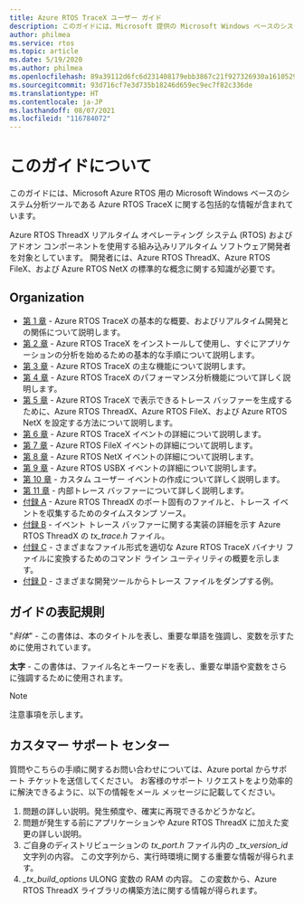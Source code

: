 ```yaml
---
title: Azure RTOS TraceX ユーザー ガイド
description: このガイドには、Microsoft 提供の Microsoft Windows ベースのシステム分析ツールである Azure RTOS TraceX に関する包括的な情報が含まれています。
author: philmea
ms.service: rtos
ms.topic: article
ms.date: 5/19/2020
ms.author: philmea
ms.openlocfilehash: 89a39112d6fc6d231408179ebb3867c21f927326930a1610529b142aa71a1027
ms.sourcegitcommit: 93d716cf7e3d735b18246d659ec9ec7f82c336de
ms.translationtype: HT
ms.contentlocale: ja-JP
ms.lasthandoff: 08/07/2021
ms.locfileid: "116784072"
---
```

# <a name="about-this-guide"></a>このガイドについて

このガイドには、Microsoft Azure RTOS 用の Microsoft Windows ベースのシステム分析ツールである Azure RTOS TraceX に関する包括的な情報が含まれています。

Azure RTOS ThreadX リアルタイム オペレーティング システム (RTOS) およびアドオン コンポーネントを使用する組み込みリアルタイム ソフトウェア開発者を対象としています。 開発者には、Azure RTOS ThreadX、Azure RTOS FileX、および Azure RTOS NetX の標準的な概念に関する知識が必要です。

## <a name="organization"></a>Organization

- [第 1 章](chapter1.md) - Azure RTOS TraceX の基本的な概要、およびリアルタイム開発との関係について説明します。
- [第 2 章](chapter2.md) - Azure RTOS TraceX をインストールして使用し、すぐにアプリケーションの分析を始めるための基本的な手順について説明します。
- [第 3 章](chapter3.md) - Azure RTOS TraceX の主な機能について説明します。
- [第 4 章](chapter4.md) - Azure RTOS TraceX のパフォーマンス分析機能について詳しく説明します。
- [第 5 章](chapter5.md) - Azure RTOS TraceX で表示できるトレース バッファーを生成するために、Azure RTOS ThreadX、Azure RTOS FileX、および Azure RTOS NetX を設定する方法について説明します。
- [第 6 章](chapter6.md) - Azure RTOS TraceX イベントの詳細について説明します。
- [第 7 章](chapter7.md) - Azure RTOS FileX イベントの詳細について説明します。
- [第 8 章](chapter8.md) - Azure RTOS NetX イベントの詳細について説明します。
- [第 9 章](chapter9.md) - Azure RTOS USBX イベントの詳細について説明します。
- [第 10 章](chapter10.md) - カスタム ユーザー イベントの作成について詳しく説明します。
- [第 11 章](chapter11.md) - 内部トレース バッファーについて詳しく説明します。
- [付録 A](appendix-a.md) - Azure RTOS ThreadX のポート固有のファイルと、トレース イベントを収集するためのタイムスタンプ ソース。
- [付録 B](appendix-b.md) - イベント トレース バッファーに関する実装の詳細を示す Azure RTOS ThreadX の *tx_trace.h* ファイル。
- [付録 C](appendix-c.md) - さまざまなファイル形式を適切な Azure RTOS TraceX バイナリ ファイルに変換するためのコマンド ライン ユーティリティの概要を示します。
- [付録 D](appendix-d.md) - さまざまな開発ツールからトレース ファイルをダンプする例。

## <a name="guide-conventions"></a>ガイドの表記規則

"*斜体*" - この書体は、本のタイトルを表し、重要な単語を強調し、変数を示すために使用されています。

**太字** - この書体は、ファイル名とキーワードを表し、重要な単語や変数をさらに強調するために使用されます。

> [!NOTE]
> 注意事項を示します。

## <a name="customer-support-center"></a>カスタマー サポート センター

質問やこちらの手順に関するお問い合わせについては、Azure portal からサポート チケットを送信してください。 お客様のサポート リクエストをより効率的に解決できるように、以下の情報をメール メッセージに記載してください。

1. 問題の詳しい説明。発生頻度や、確実に再現できるかどうかなど。
2. 問題が発生する前にアプリケーションや Azure RTOS ThreadX に加えた変更の詳しい説明。
3. ご自身のディストリビューションの *tx_port.h* ファイル内の *_tx_version_id* 文字列の内容。 この文字列から、実行時環境に関する重要な情報が得られます。
4. *_tx_build_options* ULONG 変数の RAM の内容。 この変数から、Azure RTOS ThreadX ライブラリの構築方法に関する情報が得られます。
